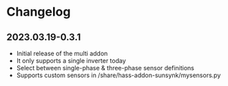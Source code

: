 # Changelog

## **2023.03.19-0.3.1**

- Initial release of the multi addon
- It only supports a single inverter today
- Select between single-phase & three-phase sensor definitions
- Supports custom sensors in /share/hass-addon-sunsynk/mysensors.py

